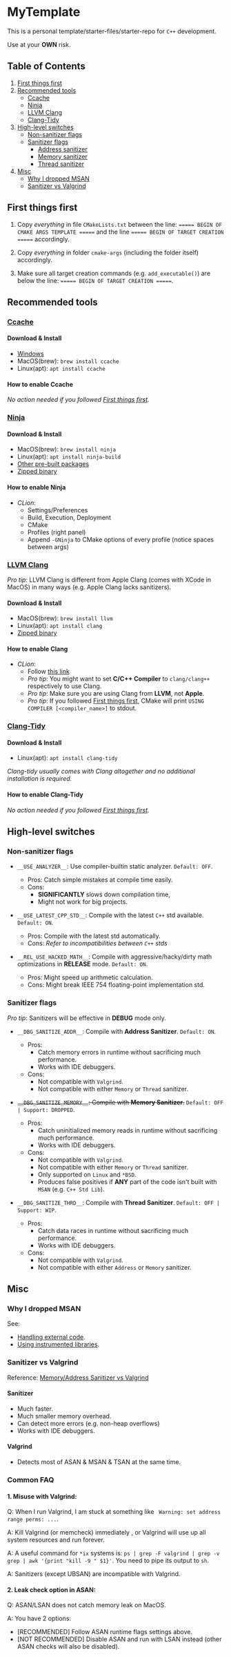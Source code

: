 # MyTemplate

This is a personal template/starter-files/starter-repo for `C++` development.

Use at your **OWN** risk.

## Table of Contents


1. [First things first](#first-things-first)
2. [Recommended tools](#recommended-tools)
    - [Ccache](#ccache)
    - [Ninja](#ninja)
    - [LLVM Clang](#llvm-clang)
    - [Clang-Tidy](#clang-tidy)
3. [High-level switches](#high-level-switches)
    - [Non-sanitizer flags](#non-sanitizer-flags)
    - [Sanitizer flags](#sanitizer-flags)
        - [Address sanitizer]()
        - [Memory sanitizer]()
        - [Thread sanitizer]()
4. [Misc](#misc)
    - [Why I dropped MSAN](#why-i-dropped-msan)
    - [Sanitizer vs Valgrind](#sanitizer-vs-valgrind)


## First things first

1. Copy *everything* in file `CMakeLists.txt` between the line: `===== BEGIN OF CMAKE ARGS TEMPLATE =====` and the line `===== BEGIN OF TARGET CREATION =====` accordingly.

2. Copy *everything* in folder `cmake-args` (including the folder itself) accordingly.

3. Make sure all target creation commands (e.g. `add_executable()`) are below the line: `===== BEGIN OF TARGET CREATION =====`.

## Recommended tools

### [Ccache](https://ccache.dev/)

#### Download & Install

- [Windows](https://ccache.dev/download.html)
- MacOS(brew): `brew install ccache`
- Linux(apt): `apt install ccache`

#### How to enable **Ccache**

*No action needed if you followed [First things first](#first-things-first).*


### [Ninja](https://ninja-build.org/)

#### Download & Install

- MacOS(brew): `brew install ninja`
- Linux(apt): `apt install ninja-build`
- [Other pre-built packages](https://github.com/ninja-build/ninja/wiki/Pre-built-Ninja-packages)
- [Zipped binary](https://github.com/ninja-build/ninja/releases)

#### How to enable **Ninja**

- *CLion*:
    - Settings/Preferences
    - Build, Execution, Deployment
    - CMake
    - Profiles (right panel)
    - Append `-GNinja` to CMake options of every profile (notice spaces between args)


### [LLVM Clang](https://llvm.org/)

*Pro tip:* LLVM Clang is different from Apple Clang (comes with XCode in MacOS) in many ways (e.g. Apple Clang lacks sanitizers).

#### Download & Install

- MacOS(brew): `brew install llvm`
- Linux(apt): `apt install clang`
- [Zipped binary](https://releases.llvm.org/download.html)

#### How to enable **Clang**

- *CLion*:
    - Follow [this link](https://www.jetbrains.com/help/clion/how-to-create-toolchain-in-clion.html)
    - *Pro tip*: You might want to set **C/C++ Compiler** to `clang/clang++` respectively to use Clang.
    - *Pro tip*: Make sure you are using Clang from **LLVM**, not **Apple**. 
    - *Pro tip*: If you followed [First things first](#first-things-first), CMake will print `USING COMPILER [<compiler_name>]` to stdout.


### [Clang-Tidy](https://clang.llvm.org/extra/clang-tidy/)

#### Download & Install

- Linux(apt): `apt install clang-tidy`

*Clang-tidy usually comes with Clang altogether and no additional installation is required.*

#### How to enable **Clang-Tidy**

*No action needed if you followed [First things first](#first-things-first).*


## High-level switches

### Non-sanitizer flags

- `__USE_ANALYZER__`: Use compiler-builtin static analyzer. `Default: OFF`.
	- Pros: Catch simple mistakes at compile time easily.
	- Cons:
  	    - **SIGNIFICANTLY** slows down compilation time,
        - Might not work for big projects.

- `__USE_LATEST_CPP_STD__`: Compile with the latest `C++` std available. `Default: ON`.
    - Pros: Compile with the latest std automatically.
    - Cons: *Refer to incompatibilities between `C++` stds*

- `__REL_USE_HACKED_MATH__`: Compile with aggressive/hacky/dirty math optimizations in **RELEASE** mode. `Default: ON`.
    - Pros: Might speed up arithmetic calculation.
    - Cons: Might break IEEE 754 floating-point implementation std.

### Sanitizer flags

*Pro tip*: Sanitizers will be effective in **DEBUG** mode only.

- `__DBG_SANITIZE_ADDR__`: Compile with **Address Sanitizer**. `Default: ON`.
    - Pros:
        - Catch memory errors in runtime without sacrificing much performance.
        - Works with IDE debuggers.
    - Cons:
        - Not compatible with `Valgrind`.
        - Not compatible with either `Memory` or `Thread` sanitizer.


- ~~`__DBG_SANITIZE_MEMORY__`: Compile with **Memory Sanitizer**.~~ `Default: OFF | Support: DROPPED`.
    - Pros:
        - Catch uninitialized memory reads in runtime without sacrificing much performance.
        - Works with IDE debuggers.
    - Cons:
        - Not compatible with `Valgrind`.
        - Not compatible with either `Memory` or `Thread` sanitizer.
        - Only supported on `Linux` and `*BSD`.
        - Produces false positives if **ANY** part of the code isn't built with `MSAN` (e.g. `C++ Std Lib`).


- `__DBG_SANITIZE_THRD__`: Compile with **Thread Sanitizer**. `Default: OFF | Support: WIP`.
    - Pros:
        - Catch data races in runtime without sacrificing much performance.
        - Works with IDE debuggers.
    - Cons:
        - Not compatible with `Valgrind`.
        - Not compatible with either `Address` or `Memory` sanitizer.




<!-- todo

__DBG_SANITIZE_LEAK_STANDALONE__
__DBG_SANITIZE_UB__

-->

## Misc

### Why I dropped MSAN

See:
-   [Handling external code](https://clang.llvm.org/docs/MemorySanitizer.html#id10).
-   [Using instrumented libraries](https://github.com/google/sanitizers/wiki/MemorySanitizer#using-instrumented-libraries).


### Sanitizer vs Valgrind

Reference: [Memory/Address Sanitizer vs Valgrind](https://stackoverflow.com/questions/47251533/memory-address-sanitizer-vs-valgrind)

#### Sanitizer

- Much faster.
- Much smaller memory overhead.
- Can detect more errors (e.g. non-heap overflows)
- Works with IDE debuggers.

#### Valgrind

- Detects most of ASAN & MSAN & TSAN at the same time.


### Common FAQ

#### 1. Misuse with Valgrind:
Q: When I run Valgrind, I am stuck at something like ` Warning: set address range perms: ...`.

A: Kill Valgrind (or memcheck) immediately , or Valgrind will use up all system resources and run forever.

A: A useful command for `*ix` systems is: `ps | grep -F valgrind | grep -v grep | awk '{print "kill -9 " $1}'`. You need to pipe its output to `sh`.

A: Sanitizers (except UBSAN) are incompatible with Valgrind.

#### 2. Leak check option in ASAN:
Q: ASAN/LSAN does not catch memory leak on MacOS.

A: You have 2 options:
- [RECOMMENDED] Follow ASAN runtime flags settings above.
- [NOT RECOMMENDED] Disable ASAN and run with LSAN instead (other ASAN checks will also be disabled).

